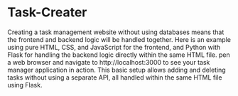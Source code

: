 # Task-Creater
Creating a task management website without using databases means that the frontend and backend logic will be handled together. Here is an example using pure HTML, CSS, and JavaScript for the frontend, and Python with Flask for handling the backend logic directly within the same HTML file.
pen a web browser and navigate to http://localhost:3000 to see your task manager application in action. This basic setup allows adding and deleting tasks without using a separate API, all handled within the same HTML file using Flask.
